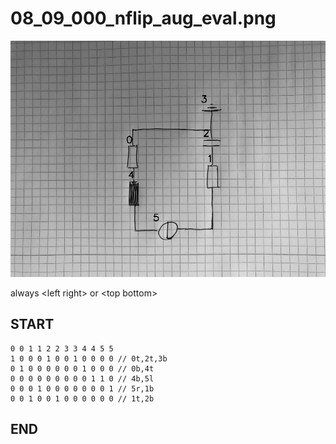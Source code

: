 
# 08_09_000_nflip_aug_eval.png
![img](08_09_000_nflip_aug_eval_idxs.png)

always \<left right> or \<top bottom>

## START

	0 0 1 1 2 2 3 3 4 4 5 5
	1 0 0 0 1 0 0 1 0 0 0 0 // 0t,2t,3b
    0 1 0 0 0 0 0 0 1 0 0 0 // 0b,4t
    0 0 0 0 0 0 0 0 0 1 1 0 // 4b,5l
    0 0 0 1 0 0 0 0 0 0 0 1 // 5r,1b
    0 0 1 0 0 1 0 0 0 0 0 0 // 1t,2b

## END

